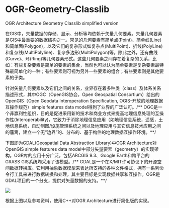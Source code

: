 # OGR-Geometry-Classlib
OGR Architecture Geometry Classlib simplified version

在GIS中，矢量数据的存储、显示、分析等均依赖于矢量几何要素。矢量几何要素是GIS中最重要的数据结构之一。常见的几何要素有简单点(Point)、简单线(Line)和简单面(Polygon)，以及它们的复杂形式如复杂点(MultiPoint)、折线(PolyLine)和复杂线(MultiPolyline)、复杂多边形(MultiPolygon)等。除此之外，还有曲线(Curve)、环(Ring)等几何要素形式。这些几何要素之间存在着复杂的关系，比如：有些复杂要素是简单的要素的集合，当然也可以认为简单要素是复杂要素最特殊最简单化的一种；有些要素则可视为另外一些要素的组合；有些要素则是其他要素的子类。

针对矢量几何要素以及它们之间的关系，业界存在着多种类（class）及体系关系描述形式，其中OGC（OpenGIS协会，Open Geospatial Consortium）给出的OpenGIS（Open Geodata Interoperation Specification, OGIS-开放的地理数据互操作规范）simple features data model得到了业界的广泛认可。/** OGC是一个非赢利性组织，目的是促进采用新的技术和商业方式来提高地理信息处理的互操作性(Interoperability)，它致力于消除地理信息应用（如地理信息系统，遥感，土地信息系统，自动制图/设施管理系统之间以及地理应用与其它信息技术应用之间的藩篱，建立一个无“边界”的、分布的、基于构件的地理数据互操作环境。**/

下图即为GDAL(Geospatial Data Abstraction Library)中OGR Architecture对OpenGIS simple features data model中部分矢量要素（geometry）的实现架构。OGR库的应用十分广泛，包括ARCGIS 9.3、Google Earth和跨平台的GRASS GIS系统均采用了该模型。/** GDAL是一个在X/MIT许可协议下的开源空间数据转换库。它利用抽象数据模型来表达所支持的各种文件格式，拥有一系列命令行工具来进行数据转换和处理，其主要目标是实现数据共享和互操作。OGR是GDAL项目的一个分支，提供对矢量数据的支持。**/

![](http://www.gdal.org/classOGRGeometry.png)

根据上图以及参考资料，使用C++对OGR Architecture进行简化版的实现。
